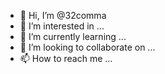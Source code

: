 - 👋 Hi, I’m @32comma
- 👀 I’m interested in ...
- 🌱 I’m currently learning ...
- 💞️ I’m looking to collaborate on ...
- 📫 How to reach me ...

<!---
32comma/32comma is a ✨ special ✨ repository because its `README.md` (this file) appears on your GitHub profile.
You can click the Preview link to take a look at your changes.
--->
